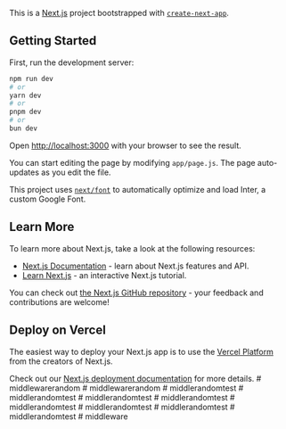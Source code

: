 This is a [Next.js](https://nextjs.org/) project bootstrapped with [`create-next-app`](https://github.com/vercel/next.js/tree/canary/packages/create-next-app).

## Getting Started

First, run the development server:

```bash
npm run dev
# or
yarn dev
# or
pnpm dev
# or
bun dev
```

Open [http://localhost:3000](http://localhost:3000) with your browser to see the result.

You can start editing the page by modifying `app/page.js`. The page auto-updates as you edit the file.

This project uses [`next/font`](https://nextjs.org/docs/basic-features/font-optimization) to automatically optimize and load Inter, a custom Google Font.

## Learn More

To learn more about Next.js, take a look at the following resources:

- [Next.js Documentation](https://nextjs.org/docs) - learn about Next.js features and API.
- [Learn Next.js](https://nextjs.org/learn) - an interactive Next.js tutorial.

You can check out [the Next.js GitHub repository](https://github.com/vercel/next.js/) - your feedback and contributions are welcome!

## Deploy on Vercel

The easiest way to deploy your Next.js app is to use the [Vercel Platform](https://vercel.com/new?utm_medium=default-template&filter=next.js&utm_source=create-next-app&utm_campaign=create-next-app-readme) from the creators of Next.js.

Check out our [Next.js deployment documentation](https://nextjs.org/docs/deployment) for more details.
#   m i d d l e w a r e r a n d o m  
 #   m i d d l e w a r e r a n d o m  
 #   m i d d l e r a n d o m t e s t  
 #   m i d d l e r a n d o m t e s t  
 #   m i d d l e r a n d o m t e s t  
 #   m i d d l e r a n d o m t e s t  
 #   m i d d l e r a n d o m t e s t  
 #   m i d d l e r a n d o m t e s t  
 #   m i d d l e r a n d o m t e s t  
 #   m i d d l e r a n d o m t e s t  
 #   m i d d l e w a r e  
 